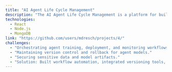 ```yaml
---
title: "AI Agent Life Cycle Management"
description: "The AI Agent Life Cycle Management is a platform for building and deploying AI models. It seems you're diving deep into AI and machine learning frameworks."
technologies:
  - React
  - Node.js
  - MongoDB
link: "https://github.com/users/mdresch/projects/4/"
challenges:
  - "Orchestrating agent training, deployment, and monitoring workflows."
  - "Maintaining version control and rollback for agent models."
  - "Securing sensitive data and model artifacts."
  - "Solution: Built workflow automation, integrated versioning tools, and enforced security best practices throughout the pipeline."
---
```

